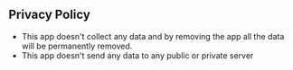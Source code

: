 ## Privacy Policy
- This app doesn't collect any data and by removing the app all the data will be permanently removed.
- This app doesn't send any data to any public or private server

 

